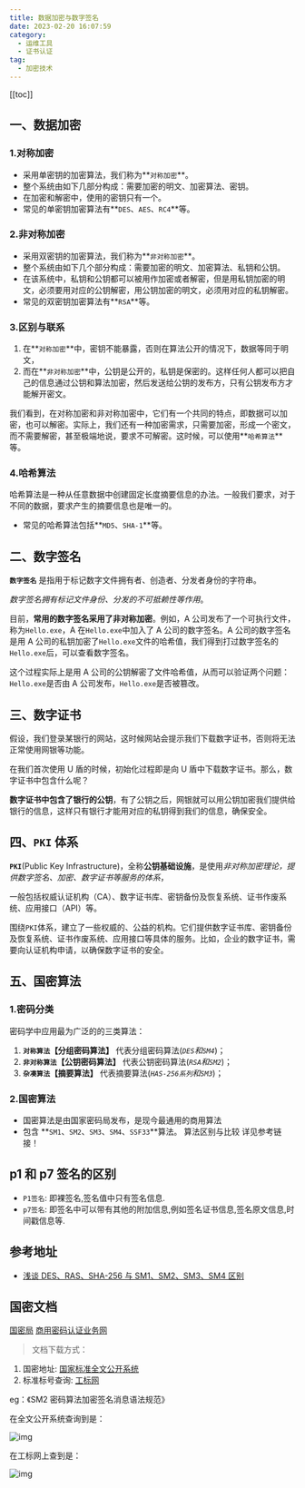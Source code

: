 ```yaml
---
title: 数据加密与数字签名
date: 2023-02-20 16:07:59
category: 
  - 运维工具
  - 证书认证
tag: 
  - 加密技术
---
```


<!-- more -->

[[toc]]

## 一、数据加密

### 1.对称加密

- 采用单密钥的加密算法，我们称为**`对称加密`**。
- 整个系统由如下几部分构成：需要加密的明文、加密算法、密钥。
- 在加密和解密中，使用的密钥只有一个。
- 常见的单密钥加密算法有**`DES`、`AES`、`RC4`**等。

### 2.非对称加密

- 采用双密钥的加密算法，我们称为**`非对称加密`**。
- 整个系统由如下几个部分构成：需要加密的明文、加密算法、私钥和公钥。
- 在该系统中，私钥和公钥都可以被用作加密或者解密，但是用私钥加密的明文，必须要用对应的公钥解密，用公钥加密的明文，必须用对应的私钥解密。
- 常见的双密钥加密算法有**`RSA`**等。

### 3.区别与联系

1. 在**`对称加密`**中，密钥不能暴露，否则在算法公开的情况下，数据等同于明文，
2. 而在**`非对称加密`**中，公钥是公开的，私钥是保密的。这样任何人都可以把自己的信息通过公钥和算法加密，然后发送给公钥的发布方，只有公钥发布方才能解开密文。

我们看到，在对称加密和非对称加密中，它们有一个共同的特点，即数据可以加密，也可以解密。实际上，我们还有一种加密需求，只需要加密，形成一个密文，而不需要解密，甚至极端地说，要求不可解密。这时候，可以使用**`哈希算法`**等。

### 4.哈希算法

哈希算法是一种从任意数据中创建固定长度摘要信息的办法。一般我们要求，对于不同的数据，要求产生的摘要信息也是唯一的。

- 常见的哈希算法包括**`MD5`、`SHA-1`**等。

## 二、数字签名

**`数字签名`** 是指用于标记数字文件拥有者、创造者、分发者身份的字符串。

_数字签名拥有标记文件身份、分发的不可抵赖性等作用_。

目前，**常用的数字签名采用了非对称加密**。例如，A 公司发布了一个可执行文件，称为`Hello.exe`，A 在`Hello.exe`中加入了 A 公司的数字签名。A 公司的数字签名是用 A 公司的私钥加密了`Hello.exe`文件的哈希值，我们得到打过数字签名的`Hello.exe`后，可以查看数字签名。

这个过程实际上是用 A 公司的公钥解密了文件哈希值，从而可以验证两个问题：`Hello.exe`是否由 A 公司发布，`Hello.exe`是否被篡改。

## 三、数字证书

假设，我们登录某银行的网站，这时候网站会提示我们下载数字证书，否则将无法正常使用网银等功能。

在我们首次使用 U 盾的时候，初始化过程即是向 U 盾中下载数字证书。那么，数字证书中包含什么呢？

**数字证书中包含了银行的公钥**，有了公钥之后，网银就可以用公钥加密我们提供给银行的信息，这样只有银行才能用对应的私钥得到我们的信息，确保安全。

## 四、`PKI` 体系

**`PKI`**(Public Key Infrastructure)，全称**公钥基础设施**，是使用*非对称加密理论，提供数字签名、加密、数字证书等服务的体系*，

一般包括权威认证机构（CA）、数字证书库、密钥备份及恢复系统、证书作废系统、应用接口（API）等。

围绕`PKI`体系，建立了一些权威的、公益的机构。它们提供数字证书库、密钥备份及恢复系统、证书作废系统、应用接口等具体的服务。比如，企业的数字证书，需要向认证机构申请，以确保数字证书的安全。

## 五、国密算法

### 1.密码分类

密码学中应用最为广泛的的三类算法：

1. **`对称算法`【分组密码算法】** 代表分组密码算法(_`DES`和`SM4`_)；
2. **`非对称算法`【公钥密码算法】** 代表公钥密码算法(_`RSA`和`SM2`_)；
3. **`杂凑算法`【摘要算法】** 代表摘要算法(_`HAS-256系列`和`SM3`_)；

### 2.国密算法

- 国密算法是由国家密码局发布，是现今最通用的商用算法
- 包含 **`SM1`、`SM2`、`SM3`、`SM4`、`SSF33`**算法。
  算法区别与比较 详见参考链接！

## p1 和 p7 签名的区别

- `P1签名`: 即裸签名,签名值中只有签名信息.
- `p7签名`: 即签名中可以带有其他的附加信息,例如签名证书信息,签名原文信息,时间戳信息等.

## 参考地址

- [浅谈 DES、RAS、SHA-256 与 SM1、SM2、SM3、SM4 区别](https://blog.csdn.net/jambeau/article/details/99761661)

## 国密文档

[国密局](https://sca.gov.cn/sca/index.shtml)
[商用密码认证业务网](http://service.scctc.org.cn/download/other/passwordproduct/list-c18.html)

> 文档下载方式：

1. 国密地址: [国家标准全文公开系统](http://openstd.samr.gov.cn/)
2. 标准标号查询: [工标网](http://www.csres.com/)

eg：《SM2 密码算法加密签名消息语法规范》

在全文公开系统查询到是：

![img](https://img2020.cnblogs.com/blog/727485/202107/727485-20210722112719321-1021243829.png)

在工标网上查到是：

![img](https://img2020.cnblogs.com/blog/727485/202107/727485-20210722112757901-1305016382.png)

